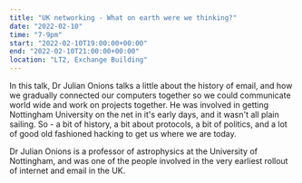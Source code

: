 ```yaml
---
title: "UK networking - What on earth were we thinking?"
date: "2022-02-10"
time: "7-9pm"
start: "2022-02-10T19:00:00+00:00"
end: "2022-02-10T21:00:00+00:00"
location: "LT2, Exchange Building"
---
```


In this talk, Dr Julian Onions talks a little about the history of email, and how we gradually connected our computers together so we could communicate world wide and work on projects together. He was involved in getting Nottingham University on the net in it's early days, and it wasn't all plain sailing. So - a bit of history, a bit about protocols, a bit of politics, and a lot of good old fashioned hacking to get us where we are today.

Dr Julian Onions is a professor of astrophysics at the University of Nottingham, and was one of the people involved in the very earliest rollout of internet and email in the UK.
